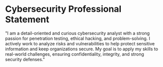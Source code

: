 # Cybersecurity Professional Statement

"I am a detail-oriented and curious cybersecurity analyst with a strong passion for penetration testing, ethical hacking, and problem-solving. I actively work to analyze risks and vulnerabilities to help protect sensitive information and keep organizations secure. My goal is to apply my skills to real-world challenges, ensuring confidentiality, integrity, and strong security defenses."
